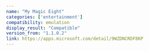 ```yaml
---
name: "My Magic Eight"
categories: ['entertainment']
compatibility: emulation
display_result: "Compatible"
version_from: "1.1.0.2"
link: https://apps.microsoft.com/detail/9WZDNCRDF8KP
---
```

